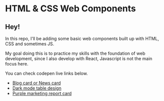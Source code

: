 # HTML & CSS Web Components

## Hey!

In this repo, I'll be adding some basic web components built up with HTML, CSS and sometimes JS.

My goal doing this is to practice my skills with the foundation of web development, since I also develop with React, Javascript is not the main focus here.

You can check codepen live links below.

* [Blog card or News card](https://codepen.io/pbruny/full/XWXObeM)
* [Dark mode table design](https://codepen.io/pbruny/full/XWXOdJK)
* [Purple marketing report card](https://codepen.io/pbruny/full/bGEZmxJ)